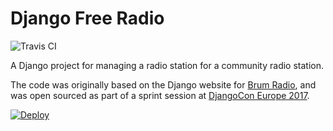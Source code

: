 Django Free Radio
=================

![Travis CI](https://travis-ci.org/iamsteadman/django-freeradio.svg?branch=master)

A Django project for managing a radio station for a community radio station.

The code was originally based on the Django website for [Brum Radio](https://brumradio.com/), and was open sourced as part of a sprint session at [DjangoCon Europe 2017](http://2017.djangocon.eu/).

[![Deploy](https://www.herokucdn.com/deploy/button.svg)](https://heroku.com/deploy?template=https://github.com/iamsteadman/django-freeradio)
